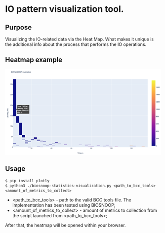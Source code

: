 # IO pattern visualization tool.

## Purpose 
Visualizing the IO-related data via the Heat Map. What makes it unique is the additional info about the process that performs the IO operations. 

## Heatmap example 
![](media/heatmap-example.png)<br/>
## Usage

```
$ pip install plotly 
$ python3 ./biosnoop-statistics-visualization.py <path_to_bcc_tools> <amount_of_metrics_to_collect>
```
* <path_to_bcc_tools>  - path to the valid BCC tools file. The implementation has been tested using BIOSNOOP;
* <amount_of_metrics_to_collect> - amount of metrics to collection from the script launched from <path_to_bcc_tools>;

After that, the heatmap will be opened within your browser.

